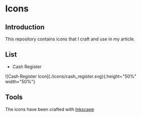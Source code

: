 # Icons

## Introduction
This repository contains icons that I craft and use in my article.

## List
  * Cash Register
  
![Cash Register Icon](./icons/cash_register.svg}{:height="50%" width="50%"}

## Tools
The icons have been crafted with [Inkscape](https://inkscape.org/)